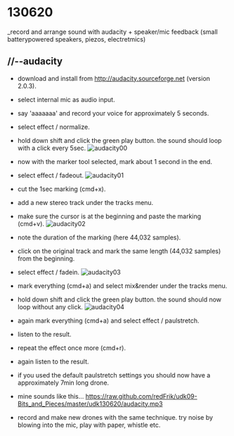 130620
======

_record and arrange sound with audacity + speaker/mic feedback (small batterypowered speakers, piezos, electretmics)

//--audacity
------------
* download and install from <http://audacity.sourceforge.net> (version 2.0.3).
* select internal mic as audio input.
* say 'aaaaaaa' and record your voice for approximately 5 seconds.
* select effect / normalize.
* hold down shift and click the green play button. the sound should loop with a click every 5sec.
![audacity00](https://raw.github.com/redFrik/udk09-Bits_and_Pieces/master/udk130620/audacity00.png)

* now with the marker tool selected, mark about 1 second in the end.
* select effect / fadeout.
![audacity01](https://raw.github.com/redFrik/udk09-Bits_and_Pieces/master/udk130620/audacity01.png)

* cut the 1sec marking (cmd+x).
* add a new stereo track under the tracks menu.
* make sure the cursor is at the beginning and paste the marking (cmd+v).
![audacity02](https://raw.github.com/redFrik/udk09-Bits_and_Pieces/master/udk130620/audacity02.png)

* note the duration of the marking (here 44,032 samples).
* click on the original track and mark the same length (44,032 samples) from the beginning.
* select effect / fadein.
![audacity03](https://raw.github.com/redFrik/udk09-Bits_and_Pieces/master/udk130620/audacity03.png)

* mark everything (cmd+a) and select mix&render under the tracks menu.
* hold down shift and click the green play button. the sound should now loop without any click.
![audacity04](https://raw.github.com/redFrik/udk09-Bits_and_Pieces/master/udk130620/audacity04.png)

* again mark everything (cmd+a) and select effect / paulstretch.
* listen to the result.
* repeat the effect once more (cmd+r).
* again listen to the result.
* if you used the default paulstretch settings you should now have a approximately 7min long drone.
* mine sounds like this... <https://raw.github.com/redFrik/udk09-Bits_and_Pieces/master/udk130620/audacity.mp3>

* record and make new drones with the same technique. try noise by blowing into the mic, play with paper, whistle etc.
